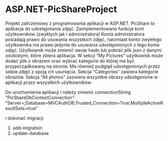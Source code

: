 # ASP.NET-PicShareProject
Projekt zaliczeniowy z programowania aplikacji w ASP.NET.
PicShare to aplikacja do udostępniania zdjęć. 
Zaimplementowano funkcje kont użytkowników (zwykłych jak i administratora)
Konta administratora posiadają prawo do usuwania wszystkich zdjęć, natomiast konto zwykłego użytkownika ma prawo jedynie do usuwania udostępnionych z tego konta zdjęć.
Użytkownik może zmienić swoje hasło lub pobrać plik json z danymi osobistymi, które zbiera aplikacja.
W sekcji "My Pictures" użytkownik może dodać plik z obrazem oraz wybrać kategorie do której ma być przyporządkowany na stronie. Ma również podgląd udostępnionych przez siebie zdjęć z opcją ich usunięcia.
Sekcja "Categories" zawiera kategorie obrazów.
Sekcja "All photos" zazwiera wszystkie obrazy udostępnione w aplikacji przez wszystkich użytkowników.

Do uruchomienia aplikacji i należy zmienić connectionString
    "PicShareDbContextConnection": "Server=<serwersql>;Database=MVCAuthDB;Trusted_Connection=True;MultipleActiveResultSets=true"
  
  i dokonać migracji 
  1. add-migration <nazwa>
  2. update-database
